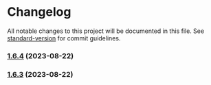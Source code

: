 # Changelog

All notable changes to this project will be documented in this file. See [standard-version](https://github.com/conventional-changelog/standard-version) for commit guidelines.

### [1.6.4](https://github.com/Hybes/blitz-for-league-only/compare/v1.6.3...v1.6.4) (2023-08-22)

### [1.6.3](https://github.com/Hybes/blitz-for-league-only/compare/v1.6.2...v1.6.3) (2023-08-22)

